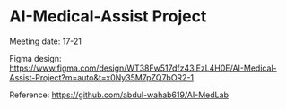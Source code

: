 # AI-Medical-Assist Project


Meeting date: 17-21

Figma design: https://www.figma.com/design/WT38Fw517dfz43iEzL4H0E/AI-Medical-Assist-Project?m=auto&t=x0Ny35M7pZQ7bOR2-1

Reference: https://github.com/abdul-wahab619/AI-MedLab
